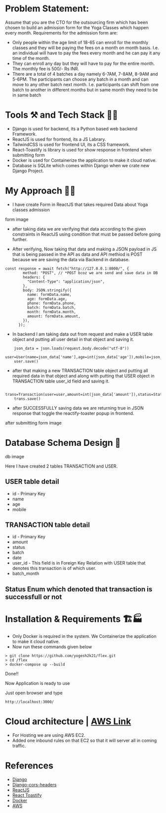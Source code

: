 # Problem Statement: 
Assume that you are the CTO for the outsourcing firm which has been chosen to build an
admission form for the Yoga Classes which happen every month.
Requirements for the admission form are:

- Only people within the age limit of 18-65 can enroll for the monthly classes and they will
be paying the fees on a month on month basis. I.e. an individual will have to pay the fees
every month and he can pay it any time of the month.
- They can enroll any day but they will have to pay for the entire month. The monthly fee is
500/- Rs INR.
- There are a total of 4 batches a day namely 6-7AM, 7-8AM, 8-9AM and 5-6PM. The
participants can choose any batch in a month and can move to any other batch next
month. I.e. participants can shift from one batch to another in different months but in
same month they need to be in same batch

# Tools ⚒️ and Tech Stack 🧑‍💻
- Django is used for backend, its a Python based web backend Framework.
- ReactJS is used for frontend, its a JS Labrary.
- TailwindCSS is used for frontend UI, its a CSS framework.
- React-Toastify is library is used for show response in frontend when submitting form
- Docker is used for Containerize the application to make it cloud native.
- Database is SQLite which comes within Django when we crate new Django Project.

# My Approach 🎯💡
- I have create Form in ReactJS that takes required Data about Yoga classes admission

form image

- after taking data we are verifying that data according to the given constraints in ReactJS using condition that must be passed before going further.

- After verifying, Now taking that data and making a JSON payload in JS that is being passed in the API as data and API methiod is POST because we are saving the data via Backend in database.

```
const response = await fetch("http://127.0.0.1:8000/", {
        method: "POST", // *POST bcoz we are send and save data in DB
        headers: {
          "Content-Type": "application/json",
        },
        body: JSON.stringify({
          name: formData.name,
          age: formData.age,
          phone: formData.phone,
          batch: formData.batch,
          month: formData.month,
          amount: formData.amount,
        }),
      });
```

- In backend I am taking data out from request and make a USER table object and putting all user detail in that object and saving it.
```
    json_data = json.loads(request.body.decode("utf-8"))
    user=User(name=json_data['name'],age=int(json_data['age']),mobile=json_data['phone'])
    user.save()
```
- after that making a new TRANSACTION table object and putting all required data in that object and along with putting that USER object in TRANSACTION table user_id field and saving it.

```
    trans=Transaction(user=user,amount=int(json_data['amount']),status=Status.SUCCESSFULL,batch=json_data['batch'],batch_month=json_data['month'])
    trans.save()
```
- after SUCCESSFULLY saving data we are returning true in JSON response that toggle the reactify-toaster popup in frontend.

after submitting form image

# Database Schema Design 💾

db image

Here I have created 2 tables TRANSACTION and USER.

## USER table detail
- id - Primary Key
- name
- age
- mobile

## TRANSACTION table detail
- id - Primary Key
- amount
- status
- batch
- date
- user_id - This field is in Foreign Key Relation with USER table that denotes this transaction is of which user.
- batch_month

## Status Enum which denoted that transaction is successfull or not

# Installation & Requirements 🏗️🏭
- Only Docker is required in the system. We Containerize the application to make it cloud native.
- Now run these commands given below
```
> git clone https://github.com/yogesh2k21/flex.git
> cd /flex
> docker-compose up --build
```
Done!!

Now Application is ready to use

Just open browser and type
```
http://localhost:3000/
```

# Cloud architecture | [AWS Link](http://43.205.216.35:3000/)
- For Hosting we are using AWS EC2.
- Added one inbound rules on that EC2 so that it will server all in coming traffic.

# References
- [Django](https://www.djangoproject.com/)
- [Django-cors-headers](https://pypi.org/project/django-cors-headers/)
- [ReactJS](https://reactjs.org/docs/getting-started.html)
- [React Toastify](https://www.npmjs.com/package/react-toastify)
- [Docker](https://docs.docker.com/)
- [AWS](https://aws.amazon.com/documentation-overview/ec2/)